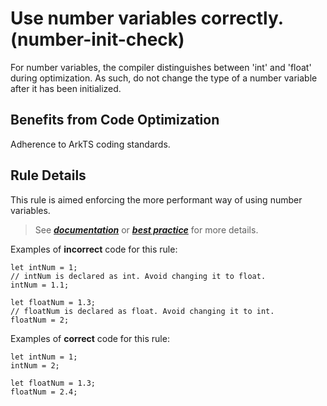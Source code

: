 # Use number variables correctly.(number-init-check)

For number variables, the compiler distinguishes between 'int' and 'float' during optimization. As such, do not change
the type of a number variable after it has been initialized.

## Benefits from Code Optimization
Adherence to ArkTS coding standards.

## Rule Details
This rule is aimed enforcing the more performant way of using number variables.
>See [***documentation***](https://developer.huawei.com/consumer/{{region}}/doc/harmonyos-guides-{{apiVersion}}/ide-number-init-check-{{apiVersion}}) or [***best practice***](https://developer.huawei.com/consumer/cn/doc/harmonyos-guides-V5/arkts-high-performance-programming-V5#number%E7%B1%BB%E5%9E%8B%E5%8F%98%E9%87%8F%E9%81%BF%E5%85%8D%E6%95%B4%E5%9E%8B%E5%92%8C%E6%B5%AE%E7%82%B9%E5%9E%8B%E6%B7%B7%E7%94%A8) for more details.

Examples of **incorrect** code for this rule:

```ets
let intNum = 1;
// intNum is declared as int. Avoid changing it to float.
intNum = 1.1; 

let floatNum = 1.3;
// floatNum is declared as float. Avoid changing it to int.
floatNum = 2; 
```

Examples of **correct** code for this rule:

```ets
let intNum = 1;
intNum = 2;

let floatNum = 1.3;
floatNum = 2.4;
```